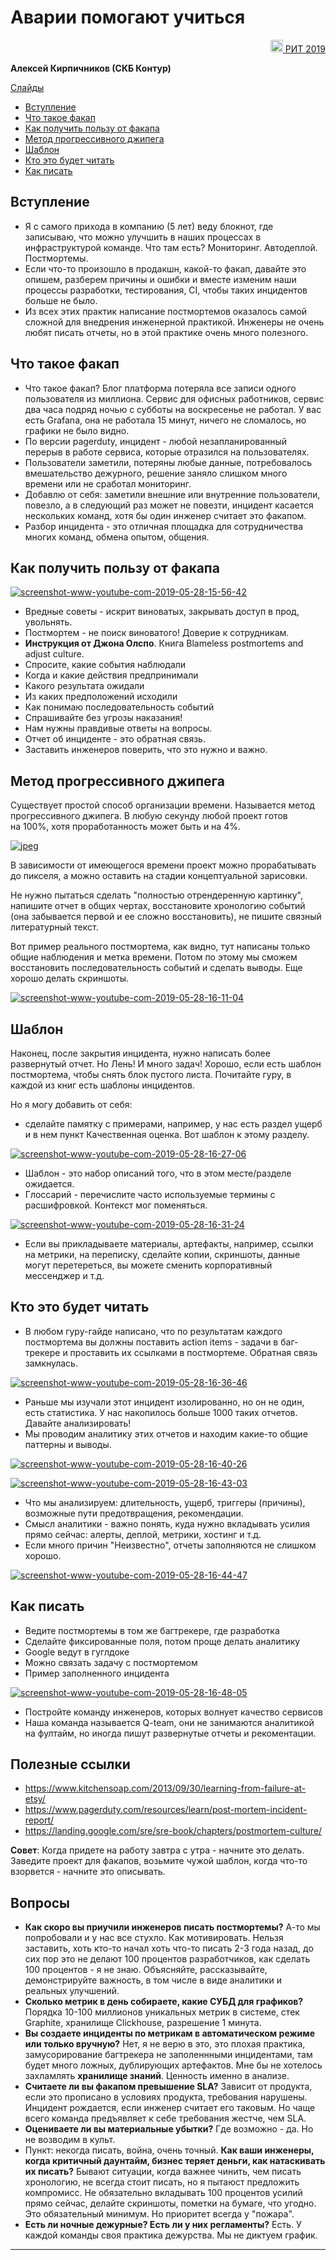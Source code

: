 # Аварии помогают учиться

<p align="right">
<a href = "https://ritfest.ru/"><img src = "https://pbs.twimg.com/profile_images/986564000828751877/j_1x0CAt.jpg" width="20px" height=20px"> РИТ 2019</a> 
</p>

**Алексей Кирпичников (СКБ Контур)**

[Слайды](https://github.com/lananovikova10/conspectus/blob/master/2_%D0%90%D0%B2%D0%B0%D1%80%D0%B8%D0%B8_%D0%BF%D0%BE%D0%BC%D0%BE%D0%B3%D0%B0%D1%8E%D1%82_%D1%83%D1%87%D0%B8%D1%82%D1%8C%D1%81%D1%8F_%D0%90%D0%BB%D0%B5%D0%BA%D1%81%D0%B5%D0%B8%CC%86.pdf)

- [Вступление](#Вступление)
- [Что такое факап](#Что_такое_факап)
- [Как получить пользу от факапа](#Как_получить_пользу_от_факапа)
- [Метод прогрессивного джипега](#Метод_прогрессивного_джипега)
- [Шаблон](#Шаблон)
- [Кто это будет читать](#Кто_это_будет_читать)
- [Как писать](#Как_писать)

## Вступление

* Я с самого прихода в компанию (5 лет) веду блокнот, где записываю, что можно улучшить в наших процессах в инфраструктурой команде. Что там есть? Мониторинг. Автодеплой. Постмортемы. 
* Если что-то произошло в продакшн, какой-то факап, давайте это опишем, разберем причины и ошибки и вместе изменим наши процессы разработки, тестирования, CI, чтобы таких инцидентов больше не было. 
* Из всех этих практик написание постмортемов оказалось самой сложной для внедрения инженерной практикой. Инженеры не очень любят писать отчеты, но в этой практике очень много полезного. 

## Что такое факап
 
* Что такое факап? Блог платформа потеряла все записи одного пользователя из миллиона. Сервис для офисных работников, сервис два часа подряд ночью с субботы на воскресенье не работал. У вас есть Grafana, она не работала 15 минут, ничего не сломалось, но графики не было видно. 
* По версии pagerduty, инцидент - любой незапланированный перерыв в работе сервиса, которые отразился на пользователях. 
* Пользователи заметили, потеряны любые данные, потребовалось вмешательство дежурного, решение заняло слишком много времени или не сработал мониторинг. 
* Добавлю от себя: заметили внешние или внутренние пользователи, повезло, а в следующий раз может не повезти, инцидент касается нескольких команд, хотя бы один инженер считает это факапом. 
* Разбор инцидента - это отличная площадка для сотрудничества многих команд, обмена опытом, общения. 

 ## Как получить пользу от факапа
 
 <a href="https://ibb.co/ZHqBJxb"><img src="https://i.ibb.co/ZHqBJxb/screenshot-www-youtube-com-2019-05-28-15-56-42.png" alt="screenshot-www-youtube-com-2019-05-28-15-56-42" border="0"></a>
 
* Вредные советы - искрит виноватых, закрывать доступ в прод, увольнять.
* Постмортем - не поиск виноватого! Доверие к сотрудникам. 
* **Инструкция от Джона Олспо**. Книга Blameless postmortems and adjust culture. 
* Спросите, какие события наблюдали
* Когда и какие действия предпринимали
* Какого результата ожидали
* Из каких предположений исходили
* Как понимаю последовательность событий
* Спрашивайте без угрозы наказания!
* Нам нужны правдивые ответы на вопросы. 
* Отчет об инциденте - это обратная связь. 
* Заставить инженеров поверить, что это нужно и важно. 

## Метод прогрессивного джипега 
Существует простой способ организации времени. Называется метод прогрессивного джипега. В любую секунду любой проект готов на 100%, хотя проработанность может быть и на 4%.

<a href="https://ibb.co/TrTgMFB"><img src="https://i.ibb.co/TrTgMFB/jpeg.jpg" alt="jpeg" border="0"></a>

В зависимости от имеющегося времени проект можно прорабатывать до пикселя, а можно оставить на стадии концептуальной зарисовки.

Не нужно пытаться сделать "полностью отрендеренную картинку", напишите отчет в общих чертах, восстановите хронологию событий (она забывается первой и ее сложно восстановить), не пишите связный литературный текст. 

Вот пример реального постмортема, как видно, тут написаны только общие наблюдения и метка времени. Потом по этому мы сможем восстановить последовательность событий и сделать выводы. Еще хорошо делать скриншоты.  

<a href="https://ibb.co/b3Rsc3Y"><img src="https://i.ibb.co/b3Rsc3Y/screenshot-www-youtube-com-2019-05-28-16-11-04.png" alt="screenshot-www-youtube-com-2019-05-28-16-11-04" border="0"></a>

## Шаблон

Наконец, после закрытия инцидента, нужно написать более развернутый отчет. Но Лень! И много задач! 
Хорошо, если есть шаблон постмортема, чтобы снять блок пустого листа. Почитайте гуру, в каждой из книг есть шаблоны инцидентов. 

Но я могу добавить от себя: 
* сделайте памятку с примерами, например, у нас есть раздел ущерб и в нем пункт Качественная оценка. Вот шаблон к этому разделу. 

<a href="https://ibb.co/crcWDKh"><img src="https://i.ibb.co/crcWDKh/screenshot-www-youtube-com-2019-05-28-16-27-06.png" alt="screenshot-www-youtube-com-2019-05-28-16-27-06" border="0"></a>

* Шаблон - это набор описаний того, что в этом месте/разделе ожидается. 
* Глоссарий - перечислите часто используемые термины с расшифровкой. Контекст мог поменяться. 

<a href="https://ibb.co/SQBRJDh"><img src="https://i.ibb.co/SQBRJDh/screenshot-www-youtube-com-2019-05-28-16-31-24.png" alt="screenshot-www-youtube-com-2019-05-28-16-31-24" border="0"></a>

* Если вы прикладываете материалы, артефакты, например, ссылки на метрики, на переписку, сделайте копии, скриншоты, данные могут перетереться, вы можете сменить корпоративный мессенджер и т.д.  

## Кто это будет читать

* В любом гуру-гайде написано, что по результатам каждого постмортема вы должны поставить action items - задачи в баг-трекере и проставить их ссылками в постмортеме. Обратная связь замкнулась. 

<a href="https://ibb.co/wWsMyxm"><img src="https://i.ibb.co/wWsMyxm/screenshot-www-youtube-com-2019-05-28-16-36-46.png" alt="screenshot-www-youtube-com-2019-05-28-16-36-46" border="0"></a>

* Раньше мы изучали этот инцидент изолированно, но он не один, есть статистика. У нас накопилось больше 1000 таких отчетов. Давайте анализировать!
* Мы проводим аналитику этих отчетов и находим какие-то общие паттерны и выводы.  

<a href="https://ibb.co/ckWbcJ5"><img src="https://i.ibb.co/ckWbcJ5/screenshot-www-youtube-com-2019-05-28-16-40-26.png" alt="screenshot-www-youtube-com-2019-05-28-16-40-26" border="0"></a>

<a href="https://ibb.co/zr1sYQW"><img src="https://i.ibb.co/zr1sYQW/screenshot-www-youtube-com-2019-05-28-16-43-03.png" alt="screenshot-www-youtube-com-2019-05-28-16-43-03" border="0"></a>

* Что мы анализируем: длительность, ущерб, триггеры (причины), возможные пути предотвращения, рекомендации.  
* Смысл аналитики - важно понять, куда нужно вкладывать усилия прямо сейчас: алерты, деплой, метрики, хостинг и т.д.
* Если много причин "Неизвестно", отчеты заполняются не слишком хорошо. 

<a href="https://ibb.co/FsCmRmV"><img src="https://i.ibb.co/FsCmRmV/screenshot-www-youtube-com-2019-05-28-16-44-47.png" alt="screenshot-www-youtube-com-2019-05-28-16-44-47" border="0"></a>

## Как писать

* Ведите постмортемы в том же багтрекере, где разработка
* Сделайте фиксированные поля, потом проще делать аналитику
* Google ведут в гуглдоке
* Можно связать задачу с постмортемом
* Пример заполненного инцидента

<a href="https://ibb.co/tpTqXfV"><img src="https://i.ibb.co/tpTqXfV/screenshot-www-youtube-com-2019-05-28-16-48-05.png" alt="screenshot-www-youtube-com-2019-05-28-16-48-05" border="0"></a>

* Постройте команду инженеров, которых волнует качество сервисов
* Наша команда называется Q-team, они не занимаются аналитикой на фултайм, но иногда пишут развернутые отчеты и рекоментации. 

## Полезные ссылки

* https://www.kitchensoap.com/2013/09/30/learning-from-failure-at-etsy/ 
* https://www.pagerduty.com/resources/learn/post-mortem-incident-report/ 
* https://landing.google.com/sre/sre-book/chapters/postmortem-culture/ 

**Совет**: Когда придете на работу завтра с утра - начните это делать. 
Заведите проект для факапов, возьмите чужой шаблон, когда что-то взорвется - начните это описывать. 

## Вопросы

* **Как скоро вы приучили инженеров писать постмортемы?** А-то мы попробовали и у нас все стухло. Как мотивировать. Нельзя заставить, хоть кто-то начал хоть что-то писать 2-3 года назад, до сих пор это не делают 100 процентов разработчиков, как сделать 100 процентов - я не знаю. Объясняйте, рассказывайте, демонстрируйте важность, в том числе в виде аналитики и реальных улучшений. 
* **Сколько метрик в день собираете, какие СУБД для графиков?** Порядка 10-100 миллионов уникальных метрик в системе, стек Graphite, хранилище Clickhouse, разрешение 1 минута. 
* **Вы создаете инциденты по метрикам в автоматическом режиме или только вручную?** Нет, я не верю в это, это плохая практика, замусорирование багтрекера не заполеннными инцидентами, там будет много ложных, дублирующих артефактов. Мне бы не хотелось захламлять **хранилище знаний**. Ценность именно в анализе. 
* **Считаете ли вы факапом превышение SLA?** Зависит от продукта, если это прописано в условиях продукта, требования нарушены. Инцидент рождается, если инженер считает его таковым. Но чаще всего команда предъявляет к себе требования жестче, чем SLA. 
* **Оцениваете ли вы материальные убытки?** Где возможно - да. Но не возводим в культ. 
* Пункт: некогда писать, война, очень точный. **Как ваши инженеры, когда критичный даунтайм, бизнес теряет деньги, как натаскивать их писать?** Бывают ситуации, когда важнее чинить, чем писать хронологию, не всегда стоит писать, но я пытаюст предложить компромисс. Не обязательно вкладывать 100 процентов усилий прямо сейчас, делайте скриншоты, пометки на бумаге, что угодно. Это обязательный минимум. Но приоритет всегда у "пожара". 
* **Есть ли ночные дежурные? Есть ли у них регламенты?** Есть. У каждой команды своя практика дежурства. Мы не диктуем график.  
* ****





